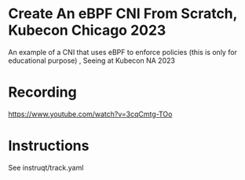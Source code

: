# Create An eBPF CNI From Scratch, Kubecon Chicago 2023
An example of a CNI that uses eBPF to enforce policies (this is only for educational purpose) , Seeing at Kubecon NA 2023

# Recording
https://www.youtube.com/watch?v=3cqCmtg-TOo

# Instructions 
See instruqt/track.yaml

